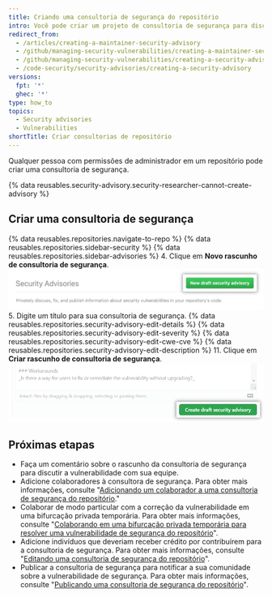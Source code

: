 ```yaml
---
title: Criando uma consultoria de segurança do repositório
intro: Você pode criar um projeto de consultoria de segurança para discutir e corrigir de forma privada uma vulnerabilidade de segurança no seu projeto de código aberto.
redirect_from:
  - /articles/creating-a-maintainer-security-advisory
  - /github/managing-security-vulnerabilities/creating-a-maintainer-security-advisory
  - /github/managing-security-vulnerabilities/creating-a-security-advisory
  - /code-security/security-advisories/creating-a-security-advisory
versions:
  fpt: '*'
  ghec: '*'
type: how_to
topics:
  - Security advisories
  - Vulnerabilities
shortTitle: Criar consultorias de repositório
---
```


Qualquer pessoa com permissões de administrador em um repositório pode criar uma consultoria de segurança.

{% data reusables.security-advisory.security-researcher-cannot-create-advisory %}

## Criar uma consultoria de segurança

{% data reusables.repositories.navigate-to-repo %}
{% data reusables.repositories.sidebar-security %}
{% data reusables.repositories.sidebar-advisories %}
4. Clique em **Novo rascunho de consultoria de segurança**. ![Botão Open draft advisory (Abrir consultoria de rascunho)](/assets/images/help/security/security-advisory-new-draft-security-advisory-button.png)
5. Digite um título para sua consultoria de segurança.
{% data reusables.repositories.security-advisory-edit-details %}
{% data reusables.repositories.security-advisory-edit-severity %}
{% data reusables.repositories.security-advisory-edit-cwe-cve %}
{% data reusables.repositories.security-advisory-edit-description %}
11. Clique em **Criar rascunho de consultoria de segurança**. ![Botão para criar consultoria de segurança](/assets/images/help/security/security-advisory-create-security-advisory-button.png)

## Próximas etapas

- Faça um comentário sobre o rascunho da consultoria de segurança para discutir a vulnerabilidade com sua equipe.
- Adicione colaboradores à consultora de segurança. Para obter mais informações, consulte "[Adicionando um colaborador a uma consultoria de segurança do repositório](/code-security/repository-security-advisories/adding-a-collaborator-to-a-repository-security-advisory)."
- Colaborar de modo particular com a correção da vulnerabilidade em uma bifurcação privada temporária. Para obter mais informações, consulte "[Colaborando em uma bifurcação privada temporária para resolver uma vulnerabilidade de segurança do repositório](/code-security/repository-security-advisories/collaborating-in-a-temporary-private-fork-to-resolve-a-repository-security-vulnerability)".
- Adicione indivíduos que deveriam receber crédito por contribuírem para a consultoria de segurança. Para obter mais informações, consulte "[Editando uma consultoria de segurança do repositório](/code-security/repository-security-advisories/editing-a-repository-security-advisory#about-credits-for-security-advisories)".
- Publicar a consultoria de segurança para notificar a sua comunidade sobre a vulnerabilidade de segurança. Para obter mais informações, consulte "[Publicando uma consultoria de segurança do repositório](/code-security/repository-security-advisories/publishing-a-repository-security-advisory)".
